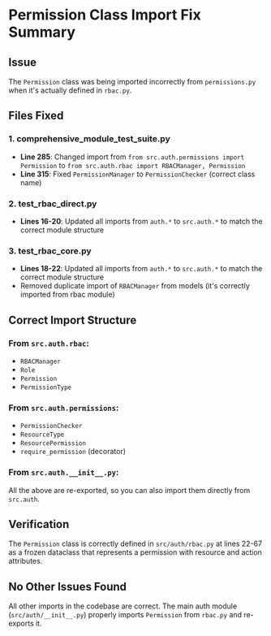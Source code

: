 # Permission Class Import Fix Summary

## Issue
The `Permission` class was being imported incorrectly from `permissions.py` when it's actually defined in `rbac.py`.

## Files Fixed

### 1. **comprehensive_module_test_suite.py**
   - **Line 285**: Changed import from `from src.auth.permissions import Permission` to `from src.auth.rbac import RBACManager, Permission`
   - **Line 315**: Fixed `PermissionManager` to `PermissionChecker` (correct class name)

### 2. **test_rbac_direct.py**
   - **Lines 16-20**: Updated all imports from `auth.*` to `src.auth.*` to match the correct module structure

### 3. **test_rbac_core.py**
   - **Lines 18-22**: Updated all imports from `auth.*` to `src.auth.*` to match the correct module structure
   - Removed duplicate import of `RBACManager` from models (it's correctly imported from rbac module)

## Correct Import Structure

### From `src.auth.rbac`:
- `RBACManager`
- `Role`
- `Permission`
- `PermissionType`

### From `src.auth.permissions`:
- `PermissionChecker`
- `ResourceType`
- `ResourcePermission`
- `require_permission` (decorator)

### From `src.auth.__init__.py`:
All the above are re-exported, so you can also import them directly from `src.auth`.

## Verification
The `Permission` class is correctly defined in `src/auth/rbac.py` at lines 22-67 as a frozen dataclass that represents a permission with resource and action attributes.

## No Other Issues Found
All other imports in the codebase are correct. The main auth module (`src/auth/__init__.py`) properly imports `Permission` from `rbac.py` and re-exports it.